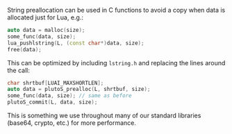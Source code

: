 String preallocation can be used in C functions to avoid a copy when data is allocated just for Lua, e.g.:

```cpp
auto data = malloc(size);
some_func(data, size);
lua_pushlstring(L, (const char*)data, size);
free(data);
```

This can be optimized by including `lstring.h` and replacing the lines around the call:

```cpp
char shrtbuf[LUAI_MAXSHORTLEN];
auto data = plutoS_prealloc(L, shrtbuf, size);
some_func(data, size); // same as before
plutoS_commit(L, data, size);
```

This is something we use throughout many of our standard libraries (base64, crypto, etc.) for more performance.
